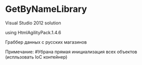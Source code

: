 ﻿GetByNameLibrary
================
Visual Studio 2012 solution

using HtmlAgilityPack.1.4.6

Граббер данных с русских магазинов

Примечание:
#Убрана прямая инициализация всех объектов (испльзовать IoC контейнер)
